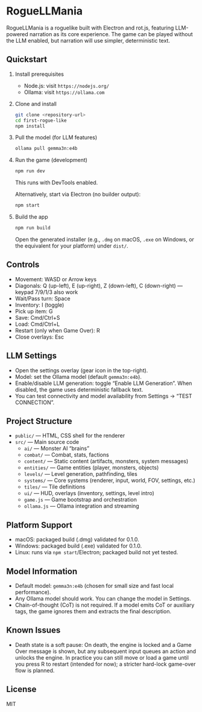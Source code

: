 # RogueLLMania

RogueLLMania is a roguelike built with Electron and rot.js, featuring LLM-powered narration as its core experience. The game can be played without the LLM enabled, but narration will use simpler, deterministic text.

## Quickstart

1. Install prerequisites
   - Node.js: visit `https://nodejs.org/`
   - Ollama: visit `https://ollama.com`
2. Clone and install
   ```bash
   git clone <repository-url>
   cd first-rogue-like
   npm install
   ```
3. Pull the model (for LLM features)
   ```bash
   ollama pull gemma3n:e4b
   ```
4. Run the game (development)
   ```bash
   npm run dev
   ```
   This runs with DevTools enabled.
   
   Alternatively, start via Electron (no builder output):
   ```bash
   npm start
   ```
5. Build the app
   ```bash
   npm run build
   ```
   Open the generated installer (e.g., `.dmg` on macOS, `.exe` on Windows, or the equivalent for your platform) under `dist/`.


## Controls

- Movement: WASD or Arrow keys
- Diagonals: Q (up-left), E (up-right), Z (down-left), C (down-right) — keypad 7/9/1/3 also work
- Wait/Pass turn: Space
- Inventory: I (toggle)
- Pick up item: G
- Save: Cmd/Ctrl+S
- Load: Cmd/Ctrl+L
- Restart (only when Game Over): R
- Close overlays: Esc

## LLM Settings

- Open the settings overlay (gear icon in the top-right).
- Model: set the Ollama model (default `gemma3n:e4b`).
- Enable/disable LLM generation: toggle “Enable LLM Generation”. When disabled, the game uses deterministic fallback text.
- You can test connectivity and model availability from Settings → “TEST CONNECTION”.

## Project Structure

- `public/` — HTML, CSS shell for the renderer
- `src/` — Main source code
  - `ai/` — Monster AI “brains”
  - `combat/` — Combat, stats, factions
  - `content/` — Static content (artifacts, monsters, system messages)
  - `entities/` — Game entities (player, monsters, objects)
  - `levels/` — Level generation, pathfinding, tiles
  - `systems/` — Core systems (renderer, input, world, FOV, settings, etc.)
  - `tiles/` — Tile definitions
  - `ui/` — HUD, overlays (inventory, settings, level intro)
  - `game.js` — Game bootstrap and orchestration
  - `ollama.js` — Ollama integration and streaming

## Platform Support

- macOS: packaged build (.dmg) validated for 0.1.0.
- Windows: packaged build (.exe) validated for 0.1.0.
- Linux: runs via `npm start`/Electron; packaged build not yet tested.

## Model Information

- Default model: `gemma3n:e4b` (chosen for small size and fast local performance).
- Any Ollama model should work. You can change the model in Settings.
- Chain-of-thought (CoT) is not required. If a model emits CoT or auxiliary tags, the game ignores them and extracts the final description.

## Known Issues

 - Death state is a soft pause: On death, the engine is locked and a Game Over message is shown, but any subsequent input queues an action and unlocks the engine. In practice you can still move or load a game until you press R to restart (intended for now); a stricter hard-lock game-over flow is planned.

## License

MIT
